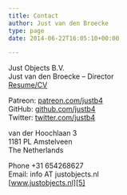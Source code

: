 ```yaml
---
title: Contact
author: Just van den Broecke
type: page
date: 2014-06-22T16:05:10+00:00

---
```

Just Objects B.V.  
Just van den Broecke &#8211; Director  
[Resume/CV][1]

Patreon: [patreon.com/justb4][2]  
GitHub: [github.com/justb4][3]  
Twitter: [twitter.com/justb4][4]

van der Hoochlaan 3  
1181 PL Amstelveen  
The Netherlands

Phone +31 654268627  
Email: info AT justobjects.nl  
[www.justobjects.nl][5]

 [1]: http://www.justobjects.nl/jo/assets/doc/cv.html
 [2]: https://patreon.com/justb4
 [3]: https://github.com/justb4
 [4]: https://twitter.com/justb4
 [5]: / "Just Objects Website"
